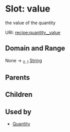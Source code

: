 
# Slot: value


the value of the quantity

URI: [recipe:quantity__value](http://w3id.org/ontogpt/recipe/quantity__value)


## Domain and Range

None &#8594;  <sub>0..1</sub> [String](types/String.md)

## Parents


## Children


## Used by

 * [Quantity](Quantity.md)
